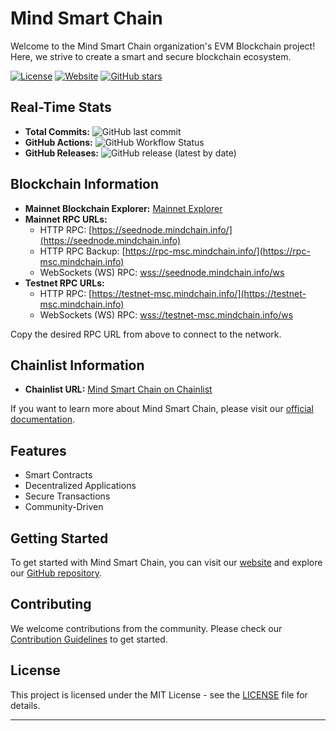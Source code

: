 # Mind Smart Chain

Welcome to the Mind Smart Chain organization's EVM Blockchain project! Here, we strive to create a smart and secure blockchain ecosystem. 

[![License](https://img.shields.io/badge/license-MIT-blue.svg)](LICENSE)
[![Website](https://img.shields.io/website-up-down-green-red/https/mindchain.info.svg)](https://mindchain.info)
[![GitHub stars](https://img.shields.io/github/stars/Mind-chain/Mind-Smart-Chain.svg?style=social)](https://github.com/Mind-chain/Mind-Smart-Chain/stargazers)

## Real-Time Stats

- **Total Commits:** ![GitHub last commit](https://img.shields.io/github/last-commit/Mind-chain/Mind-Smart-Chain)
- **GitHub Actions:** ![GitHub Workflow Status](https://img.shields.io/github/workflow/status/Mind-chain/Mind-Smart-Chain/CI/main?label=CI)
- **GitHub Releases:** ![GitHub release (latest by date)](https://img.shields.io/github/v/release/Mind-chain/Mind-Smart-Chain)

## Blockchain Information

- **Mainnet Blockchain Explorer:** [Mainnet Explorer](https://mainnet.mindscan.info)
- **Mainnet RPC URLs:**
  - HTTP RPC: [https://seednode.mindchain.info/](https://seednode.mindchain.info)
  - HTTP RPC Backup: [https://rpc-msc.mindchain.info/](https://rpc-msc.mindchain.info)
  - WebSockets (WS) RPC: [wss://seednode.mindchain.info/ws](wss://seednode.mindchain.info/ws)
- **Testnet RPC URLs:**
  - HTTP RPC: [https://testnet-msc.mindchain.info/](https://testnet-msc.mindchain.info)
  - WebSockets (WS) RPC: [wss://testnet-msc.mindchain.info/ws](wss://testnet-msc.mindchain.info/ws)

Copy the desired RPC URL from above to connect to the network.

## Chainlist Information

- **Chainlist URL:** [Mind Smart Chain on Chainlist](https://chainlist.org/chain/9996)

If you want to learn more about Mind Smart Chain, please visit our [official documentation](https://docs.mindchain.info/docs/overview).

## Features

- Smart Contracts
- Decentralized Applications
- Secure Transactions
- Community-Driven

## Getting Started

To get started with Mind Smart Chain, you can visit our [website](https://mindchain.info) and explore our [GitHub repository](https://github.com/Mind-chain/Mind-Smart-Chain).

## Contributing

We welcome contributions from the community. Please check our [Contribution Guidelines](CONTRIBUTING.md) to get started.

## License

This project is licensed under the MIT License - see the [LICENSE](LICENSE) file for details.

---


